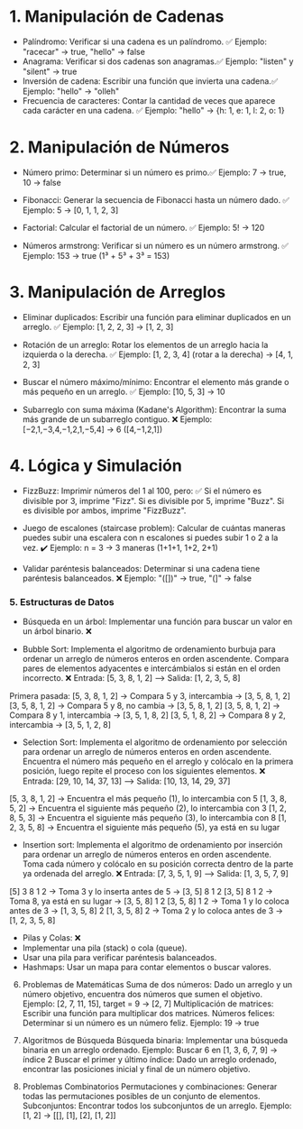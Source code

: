 
# 1. Manipulación de Cadenas

- Palíndromo: Verificar si una cadena es un palíndromo. ✅
Ejemplo: "racecar" → true, "hello" → false
- Anagrama: Verificar si dos cadenas son anagramas.✅
Ejemplo: "listen" y "silent" → true
- Inversión de cadena: Escribir una función que invierta una cadena.✅
Ejemplo: "hello" → "olleh"
- Frecuencia de caracteres: Contar la cantidad de veces que aparece cada carácter en una cadena. ✅
Ejemplo: "hello" → {h: 1, e: 1, l: 2, o: 1}


# 2. Manipulación de Números
- Número primo: Determinar si un número es primo.✅
Ejemplo: 7 → true, 10 → false

- Fibonacci: Generar la secuencia de Fibonacci hasta un número dado. ✅
Ejemplo: 5 → [0, 1, 1, 2, 3]

- Factorial: Calcular el factorial de un número. ✅
Ejemplo: 5! → 120

- Números armstrong: Verificar si un número es un número armstrong. ✅
Ejemplo: 153 → true (1³ + 5³ + 3³ = 153)



# 3. Manipulación de Arreglos
- Eliminar duplicados: Escribir una función para eliminar duplicados en un arreglo. ✅
Ejemplo: [1, 2, 2, 3] → [1, 2, 3]

- Rotación de un arreglo: Rotar los elementos de un arreglo hacia la izquierda o la derecha. ✅
Ejemplo: [1, 2, 3, 4] (rotar a la derecha) → [4, 1, 2, 3]

- Buscar el número máximo/mínimo: Encontrar el elemento más grande o más pequeño en un arreglo. ✅
Ejemplo: [10, 5, 3] → 10

- Subarreglo con suma máxima (Kadane's Algorithm): Encontrar la suma más grande de un subarreglo contiguo. ❌
Ejemplo: [−2,1,−3,4,−1,2,1,−5,4] → 6 ([4,−1,2,1])



# 4. Lógica y Simulación
- FizzBuzz: Imprimir números del 1 al 100, pero: ✅
Si el número es divisible por 3, imprime "Fizz".
Si es divisible por 5, imprime "Buzz".
Si es divisible por ambos, imprime "FizzBuzz".

- Juego de escalones (staircase problem): Calcular de cuántas maneras puedes subir una escalera con n escalones si puedes subir 1 o 2 a la vez. ✔️
Ejemplo: n = 3 → 3 maneras (1+1+1, 1+2, 2+1)

- Validar paréntesis balanceados: Determinar si una cadena tiene paréntesis balanceados. ❌
Ejemplo: "([])" → true, "(]" → false


### 5. Estructuras de Datos
- Búsqueda en un árbol: Implementar una función para buscar un valor en un árbol binario. ❌

- Bubble Sort: Implementa el algoritmo de ordenamiento burbuja para ordenar un arreglo de números enteros en orden ascendente. Compara pares de elementos adyacentes e intercámbialos si están en el orden incorrecto. ❌
Entrada: [5, 3, 8, 1, 2] --> Salida: [1, 2, 3, 5, 8]

Primera pasada:
[5, 3, 8, 1, 2]  → Compara 5 y 3, intercambia → [3, 5, 8, 1, 2]
[3, 5, 8, 1, 2]  → Compara 5 y 8, no cambia   → [3, 5, 8, 1, 2]
[3, 5, 8, 1, 2]  → Compara 8 y 1, intercambia → [3, 5, 1, 8, 2]
[3, 5, 1, 8, 2]  → Compara 8 y 2, intercambia → [3, 5, 1, 2, 8]

- Selection Sort: Implementa el algoritmo de ordenamiento por selección para ordenar un arreglo de números enteros en orden ascendente. Encuentra el número más pequeño en el arreglo y colócalo en la primera posición, luego repite el proceso con los siguientes elementos. ❌
Entrada: [29, 10, 14, 37, 13] --> Salida: [10, 13, 14, 29, 37]

[5, 3, 8, 1, 2]  → Encuentra el más pequeño (1), lo intercambia con 5
[1, 3, 8, 5, 2]  → Encuentra el siguiente más pequeño (2), lo intercambia con 3
[1, 2, 8, 5, 3]  → Encuentra el siguiente más pequeño (3), lo intercambia con 8
[1, 2, 3, 5, 8]  → Encuentra el siguiente más pequeño (5), ya está en su lugar


- Insertion sort: Implementa el algoritmo de ordenamiento por inserción para ordenar un arreglo de números enteros en orden ascendente. Toma cada número y colócalo en su posición correcta dentro de la parte ya ordenada del arreglo. ❌
Entrada: [7, 3, 5, 1, 9] --> Salida: [1, 3, 5, 7, 9]

[5] 3 8 1 2  → Toma 3 y lo inserta antes de 5 → [3, 5] 8 1 2
[3, 5] 8 1 2 → Toma 8, ya está en su lugar → [3, 5, 8] 1 2
[3, 5, 8] 1 2 → Toma 1 y lo coloca antes de 3 → [1, 3, 5, 8] 2
[1, 3, 5, 8] 2 → Toma 2 y lo coloca antes de 3 → [1, 2, 3, 5, 8]


- Pilas y Colas: ❌
- Implementar una pila (stack) o cola (queue).
- Usar una pila para verificar paréntesis balanceados.
- Hashmaps: Usar un mapa para contar elementos o buscar valores.


6. Problemas de Matemáticas
Suma de dos números: Dado un arreglo y un número objetivo, encuentra dos números que sumen el objetivo.
Ejemplo: [2, 7, 11, 15], target = 9 → [2, 7]
Multiplicación de matrices: Escribir una función para multiplicar dos matrices.
Números felices: Determinar si un número es un número feliz.
Ejemplo: 19 → true


7. Algoritmos de Búsqueda
Búsqueda binaria: Implementar una búsqueda binaria en un arreglo ordenado.
Ejemplo: Buscar 6 en [1, 3, 6, 7, 9] → índice 2
Buscar el primer y último índice: Dado un arreglo ordenado, encontrar las posiciones inicial y final de un número objetivo.


8. Problemas Combinatorios
Permutaciones y combinaciones: Generar todas las permutaciones posibles de un conjunto de elementos.
Subconjuntos: Encontrar todos los subconjuntos de un arreglo.
Ejemplo: [1, 2] → [[], [1], [2], [1, 2]]